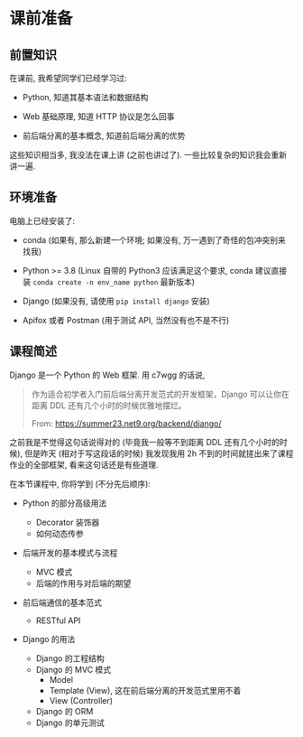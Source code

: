 # 课前准备

## 前置知识

在课前, 我希望同学们已经学习过:

- Python, 知道其基本语法和数据结构

- Web 基础原理, 知道 HTTP 协议是怎么回事

- 前后端分离的基本概念, 知道前后端分离的优势

这些知识相当多, 我没法在课上讲 (之前也讲过了). 一些比较复杂的知识我会重新讲一遍.

## 环境准备

电脑上已经安装了:

- conda (如果有, 那么新建一个环境; 如果没有, 万一遇到了奇怪的包冲突别来找我)

- Python >= 3.8 (Linux 自带的 Python3 应该满足这个要求, conda 建议直接装 `conda create -n env_name python` 最新版本)

- Django (如果没有, 请使用 `pip install django` 安装)

- Apifox 或者 Postman (用于测试 API, 当然没有也不是不行)

## 课程简述

Django 是一个 Python 的 Web 框架. 用 c7wgg 的话说,

> 作为适合初学者入门前后端分离开发范式的开发框架，Django 可以让你在距离 DDL 还有几个小时的时候优雅地摆烂。
>
> From: https://summer23.net9.org/backend/django/

之前我是不觉得这句话说得对的 (毕竟我一般等不到距离 DDL 还有几个小时的时候), 但是昨天 (相对于写这段话的时候) 我发现我用 2h 不到的时间就搓出来了课程作业的全部框架, 看来这句话还是有些道理.

在本节课程中, 你将学到 (不分先后顺序):

- Python 的部分高级用法
    - Decorator 装饰器
    - 如何动态传参

- 后端开发的基本模式与流程
    - MVC 模式
    - 后端的作用与对后端的期望

- 前后端通信的基本范式
    - RESTful API

- Django 的用法
    - Django 的工程结构
    - Django 的 MVC 模式
        - Model
        - Template (View), 这在前后端分离的开发范式里用不着
        - View (Controller)
    - Django 的 ORM
    - Django 的单元测试
